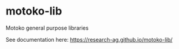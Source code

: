 # motoko-lib
Motoko general purpose libraries

See documentation here: https://research-ag.github.io/motoko-lib/
